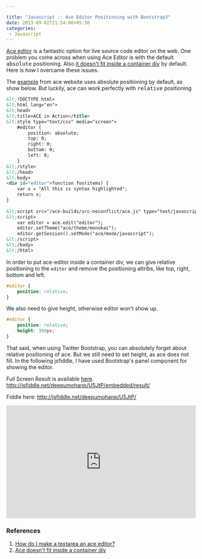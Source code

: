 ```yaml
---

title: "Javascript :: Ace Editor Positioning with Bootstrap3"
date: 2013-09-02T21:54:00+05:30
categories:
 - Javascript
---
```


<a href="http://ace.c9.io/">Ace editor</a> is a fantastic option for live source code editor on the web. One problem you come across when using Ace Editor is with the default <tt>absolute</tt> positioning. Also <a href="https://github.com/ajaxorg/ace/issues/75">it doesn't fit inside a container div</a> by default. Here is how I overcame these issues.
 
The <a href="http://ace.c9.io/#nav=embedding">example</a> from ace website uses absolute positioning by default, as show below. But luckily, ace can work perfectly with <tt>relative</tt> positioning

```html
&lt;!DOCTYPE html>
&lt;html lang="en">
&lt;head>
&lt;title>ACE in Action</title>
&lt;style type="text/css" media="screen">
    #editor { 
        position: absolute;
        top: 0;
        right: 0;
        bottom: 0;
        left: 0;
    }
&lt;/style>
&lt;/head>
&lt;body>
<div id="editor">function foo(items) {
    var x = "All this is syntax highlighted";
    return x;
}
    
&lt;script src="/ace-builds/src-noconflict/ace.js" type="text/javascript" charset="utf-8">&lt;/script>
&lt;script>
    var editor = ace.edit("editor");
    editor.setTheme("ace/theme/monokai");
    editor.getSession().setMode("ace/mode/javascript");
&lt;/script>
&lt;/body>
&lt;/html>
```
 
In order to put ace-editor inside a container div, we can give relative positioning to the <code>editor</code> and remove the positioning attribs, like top, right, bottom and left.
 
```css
#editor { 
    position: relative;
}
```
 
We also need to give height, otherwise editor won't show up.

```css
#editor { 
    position: relative;
    height: 300px;
}
```
 
That said, when using Twitter Bootstrap, you can absolutely forget about relative positioning of ace. But we still need to set height, as ace does not fill. In the following jsfiddle, I have used Bootstrap's panel component for showing the editor.

<script src="https://gist.github.com/WarFox/6473534.js"></script>  

Full Screen Result is available <a href="http://jsfiddle.net/deepumohanp/U5JtP/embedded/result/">here</a>. <a href="http://jsfiddle.net/deepumohanp/U5JtP/embedded/result/">http://jsfiddle.net/deepumohanp/U5JtP/embedded/result/</a> 

Fiddle here: <a href="http://jsfiddle.net/deepumohanp/U5JtP/">http://jsfiddle.net/deepumohanp/U5JtP/</a> 
 <iframe width="100%" height="300" src="http://jsfiddle.net/deepumohanp/U5JtP/embedded/" allowfullscreen="allowfullscreen" frameborder="0"></iframe> <h3>References</h3><ol><li><a href="http://stackoverflow.com/questions/6440439/how-do-i-make-a-textarea-an-ace-editor/">How do I make a textarea an ace editor?</a></li><li><a href="https://github.com/ajaxorg/ace/issues/75/">Ace doesn't fit inside a container div</a></li></ol> 
